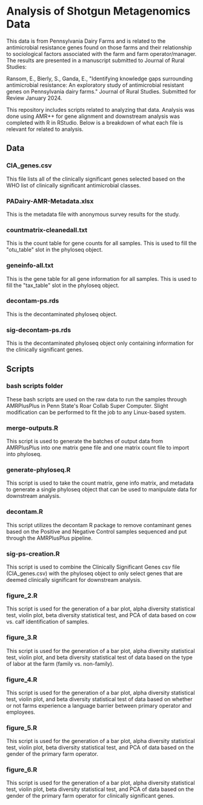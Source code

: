 # Analysis of Shotgun Metagenomics Data

This data is from Pennsylvania Dairy Farms and is related to the antimicrobial resistance genes found on those farms and their relationship to sociological factors associated with the farm and farm operator/manager. The results are presented in a manuscript submitted to Journal of Rural Studies:

Ransom, E., Bierly, S., Ganda, E., "Identifying knowledge gaps surrounding antimicrobial resistance: An exploratory study of antimicrobial resistant genes on Pennsylvania dairy
farms." Journal of Rural Studies. Submitted for Review January 2024.

This repository includes scripts related to analyzing that data. Analysis was done using AMR++ for gene alignment and downstream analysis was completed with R in RStudio. Below is a breakdown of what each file is relevant for related to analysis. 


## Data

### CIA_genes.csv
This file lists all of the clinically significant genes selected based on the WHO list of clinically significant antimicrobial classes. 

### PADairy-AMR-Metadata.xlsx
This is the metadata file with anonymous survey results for the study. 

### countmatrix-cleanedall.txt
This is the count table for gene counts for all samples. This is used to fill the "otu_table" slot in the phyloseq object.

### geneinfo-all.txt
This is the gene table for all gene information for all samples. This is used to fill the "tax_table" slot in the phyloseq object. 

### decontam-ps.rds
This is the decontaminated phyloseq object. 

### sig-decontam-ps.rds
This is the decontaminated phyloseq object only containing information for the clinically significant genes. 

## Scripts

### bash scripts folder
These bash scripts are used on the raw data to run the samples through AMRPlusPlus in Penn State's Roar Collab Super Computer. Slight modification can be performed to fit the job to any Linux-based system. 

### merge-outputs.R
This script is used to generate the batches of output data from AMRPlusPlus into one matrix gene file and one matrix count file to import into phyloseq.

### generate-phyloseq.R
This script is used to take the count matrix, gene info matrix, and metadata to generate a single phyloseq object that can be used to manipulate data for downstream analysis. 

### decontam.R
This script utilizes the decontam R package to remove contaminant genes based on the Positive and Negative Control samples sequenced and put through the AMRPlusPlus pipeline.

### sig-ps-creation.R
This script is used to combine the Clinically Significant Genes csv file (CIA_genes.csv) with the phyloseq object to only select genes that are deemed clinically significant for downstream analysis. 

### figure_2.R
This script is used for the generation of a bar plot, alpha diversity statistical test, violin plot, beta diversity statistical test, and PCA of data based on cow vs. calf identification of samples.

### figure_3.R
This script is used for the generation of a bar plot, alpha diversity statistical test, violin plot, and beta diversity statistical test of data based on the type of labor at the farm (family vs. non-family). 

### figure_4.R 
This script is used for the generation of a bar plot, alpha diversity statistical test, violin plot, and beta diversity statistical test of data based on whether or not farms experience a language barrier between primary operator and employees. 

### figure_5.R
This script is used for the generation of a bar plot, alpha diversity statistical test, violin plot, beta diversity statistical test, and PCA of data based on the gender of the primary farm operator. 

### figure_6.R
This script is used for the generation of a bar plot, alpha diversity statistical test, violin plot, beta diversity statistical test, and PCA of data based on the gender of the primary farm operator for clinically significant genes. 

